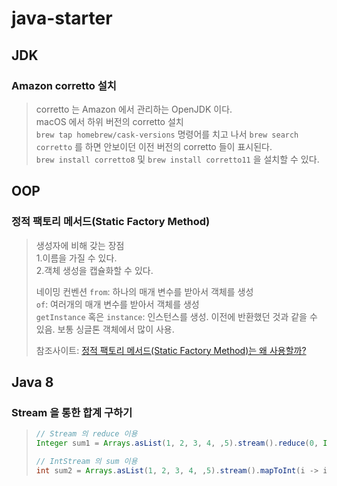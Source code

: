 # java-starter

## JDK
### Amazon corretto 설치  
> corretto 는 Amazon 에서 관리하는 OpenJDK 이다.   
> macOS 에서 하위 버전의 corretto 설치  
> `brew tap homebrew/cask-versions` 명령어를 치고 나서 `brew search corretto` 를 하면 안보이던 이전 버전의 corretto 들이 표시된다.  
> `brew install corretto8` 및 `brew install corretto11` 을 설치할 수 있다.  

## OOP
### 정적 팩토리 메서드(Static Factory Method)
> 생성자에 비해 갖는 장점  
> 1.이름을 가질 수 있다.  
> 2.객체 생성을 캡슐화할 수 있다.
> 
> 네이밍 컨벤션
> `from`: 하나의 매개 변수를 받아서 객체를 생성  
> `of`: 여러개의 매개 변수를 받아서 객체를 생성  
> `getInstance` 혹은 `instance`: 인스턴스를 생성. 이전에 반환했던 것과 같을 수 있음. 보통 싱글톤 객체에서 많이 사용.   
> 
> 참조사이트: [정적 팩토리 메서드(Static Factory Method)는 왜 사용할까?](https://tecoble.techcourse.co.kr/post/2020-05-26-static-factory-method/)

## Java 8
### Stream 을 통한 합계 구하기  
> ```java
> // Stream 의 reduce 이용
> Integer sum1 = Arrays.asList(1, 2, 3, 4, ,5).stream().reduce(0, Integer:sum);
> 
> // IntStream 의 sum 이용
> int sum2 = Arrays.asList(1, 2, 3, 4, ,5).stream().mapToInt(i -> i).sum();
>```

